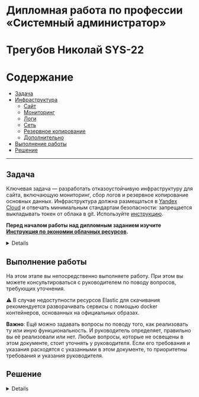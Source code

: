 #  Дипломная работа по профессии «Системный администратор»
#  Трегубов Николай SYS-22


   
Содержание
==========
* [Задача](#Задача)
* [Инфраструктура](#Инфраструктура)
    * [Сайт](#Сайт)
    * [Мониторинг](#Мониторинг)
    * [Логи](#Логи)
    * [Сеть](#Сеть)
    * [Резервное копирование](#Резервное-копирование)
    * [Дополнительно](#Дополнительно)
* [Выполнение работы](#Выполнение-работы)
* [Решение](#Решение)
<!-- * [Критерии сдачи](#Критерии-сдачи)
* [Как правильно задавать вопросы дипломному руководителю](#Как-правильно-задавать-вопросы-дипломному-руководителю) 
 -->
---------


## Задача
Ключевая задача — разработать отказоустойчивую инфраструктуру для сайта, включающую мониторинг, сбор логов и резервное копирование основных данных. Инфраструктура должна размещаться в [Yandex Cloud](https://cloud.yandex.com/) и отвечать минимальным стандартам безопасности: запрещается выкладывать токен от облака в git. Используйте [инструкцию](https://cloud.yandex.ru/docs/tutorials/infrastructure-management/terraform-quickstart#get-credentials).

**Перед началом работы над дипломным заданием изучите [Инструкция по экономии облачных ресурсов](https://github.com/netology-code/devops-materials/blob/master/cloudwork.MD).**
 <details>
    
## Инфраструктура
Для развёртки инфраструктуры используйте Terraform и Ansible.  

Не используйте для ansible inventory ip-адреса! Вместо этого используйте fqdn имена виртуальных машин в зоне ".ru-central1.internal". Пример: example.ru-central1.internal  

Важно: используйте по-возможности **минимальные конфигурации ВМ**:2 ядра 20% Intel ice lake, 2-4Гб памяти, 10hdd, прерываемая. 

**Так как прерываемая ВМ проработает не больше 24ч, перед сдачей работы на проверку дипломному руководителю сделайте ваши ВМ постоянно работающими.**

Ознакомьтесь со всеми пунктами из этой секции, не беритесь сразу выполнять задание, не дочитав до конца. Пункты взаимосвязаны и могут влиять друг на друга.

### Сайт
Создайте две ВМ в разных зонах, установите на них сервер nginx, если его там нет. ОС и содержимое ВМ должно быть идентичным, это будут наши веб-сервера.

Используйте набор статичных файлов для сайта. Можно переиспользовать сайт из домашнего задания.

Создайте [Target Group](https://cloud.yandex.com/docs/application-load-balancer/concepts/target-group), включите в неё две созданных ВМ.

Создайте [Backend Group](https://cloud.yandex.com/docs/application-load-balancer/concepts/backend-group), настройте backends на target group, ранее созданную. Настройте healthcheck на корень (/) и порт 80, протокол HTTP.

Создайте [HTTP router](https://cloud.yandex.com/docs/application-load-balancer/concepts/http-router). Путь укажите — /, backend group — созданную ранее.

Создайте [Application load balancer](https://cloud.yandex.com/en/docs/application-load-balancer/) для распределения трафика на веб-сервера, созданные ранее. Укажите HTTP router, созданный ранее, задайте listener тип auto, порт 80.

Протестируйте сайт
`curl -v <публичный IP балансера>:80` 

### Мониторинг
Создайте ВМ, разверните на ней Zabbix. На каждую ВМ установите Zabbix Agent, настройте агенты на отправление метрик в Zabbix. 

Настройте дешборды с отображением метрик, минимальный набор — по принципу USE (Utilization, Saturation, Errors) для CPU, RAM, диски, сеть, http запросов к веб-серверам. Добавьте необходимые tresholds на соответствующие графики.

### Логи
Cоздайте ВМ, разверните на ней Elasticsearch. Установите filebeat в ВМ к веб-серверам, настройте на отправку access.log, error.log nginx в Elasticsearch.

Создайте ВМ, разверните на ней Kibana, сконфигурируйте соединение с Elasticsearch.

### Сеть
Разверните один VPC. Сервера web, Elasticsearch поместите в приватные подсети. Сервера Zabbix, Kibana, application load balancer определите в публичную подсеть.

Настройте [Security Groups](https://cloud.yandex.com/docs/vpc/concepts/security-groups) соответствующих сервисов на входящий трафик только к нужным портам.

Настройте ВМ с публичным адресом, в которой будет открыт только один порт — ssh.  Эта вм будет реализовывать концепцию  [bastion host]( https://cloud.yandex.ru/docs/tutorials/routing/bastion) . Синоним "bastion host" - "Jump host". Подключение  ansible к серверам web и Elasticsearch через данный bastion host можно сделать с помощью  [ProxyCommand](https://docs.ansible.com/ansible/latest/network/user_guide/network_debug_troubleshooting.html#network-delegate-to-vs-proxycommand) . Допускается установка и запуск ansible непосредственно на bastion host.(Этот вариант легче в настройке)

### Резервное копирование
Создайте snapshot дисков всех ВМ. Ограничьте время жизни snaphot в неделю. Сами snaphot настройте на ежедневное копирование.

### Дополнительно
Не входит в минимальные требования. 

1. Для Zabbix можно реализовать разделение компонент - frontend, server, database. Frontend отдельной ВМ поместите в публичную подсеть, назначте публичный IP. Server поместите в приватную подсеть, настройте security group на разрешение трафика между frontend и server. Для Database используйте [Yandex Managed Service for PostgreSQL](https://cloud.yandex.com/en-ru/services/managed-postgresql). Разверните кластер из двух нод с автоматическим failover.
2. Вместо конкретных ВМ, которые входят в target group, можно создать [Instance Group](https://cloud.yandex.com/en/docs/compute/concepts/instance-groups/), для которой настройте следующие правила автоматического горизонтального масштабирования: минимальное количество ВМ на зону — 1, максимальный размер группы — 3.
3. В Elasticsearch добавьте мониторинг логов самого себя, Kibana, Zabbix, через filebeat. Можно использовать logstash тоже.
4. Воспользуйтесь Yandex Certificate Manager, выпустите сертификат для сайта, если есть доменное имя. Перенастройте работу балансера на HTTPS, при этом нацелен он будет на HTTP веб-серверов.

</details>

## Выполнение работы

На этом этапе вы непосредственно выполняете работу. При этом вы можете консультироваться с руководителем по поводу вопросов, требующих уточнения.

⚠️ В случае недоступности ресурсов Elastic для скачивания рекомендуется разворачивать сервисы с помощью docker контейнеров, основанных на официальных образах.

**Важно**: Ещё можно задавать вопросы по поводу того, как реализовать ту или иную функциональность. И руководитель определяет, правильно вы её реализовали или нет. Любые вопросы, которые не освещены в этом документе, стоит уточнять у руководителя. Если его требования и указания расходятся с указанными в этом документе, то приоритетны требования и указания руководителя.


## Решение
 <details>
    
## Инфраструктура

1. По инструкции с [Yandex Cloud](https://cloud.yandex.com/) установил терраформ на локальную ВМ, создал новый сервисный аккаунт и настроил доступ к    облаку с локальной машины:
  <details>
     
![image](https://github.com/mescal1ne1986/home_work/blob/main/Diplom/image/terraform%20init.png)
</details>
     
2. Написал конфиг для инфраструктуры с помощью [terraform](https://github.com/mescal1ne1986/home_work/tree/main/Diplom/terraform) запустил его
<details>
   
![image](https://github.com/mescal1ne1986/home_work/blob/main/Diplom/image/изображение_2024-03-02_144046303.png)
</details>
3. После развертывания инфраструктуры создаю вручную bastionhost и добавляю его в security groups, для установки  приложений с помощью Ansible 

4. Ставлю Ansible на bastionhost и проверяю:
<details>
   
[![Проверка](https://github.com/mescal1ne1986/home_work/blob/main/Diplom/image/ansible.png)
</details>

### Сайт

Создал две ВМ в разных зонах, ставлю на них сервера nginx [playbook-nginx.yml](https://github.com/Dk054/sys-diplom/tree/diplom-zabbix/Terraform), так же немного изменил конфиг html, в плейбуке описаны все действия, а именно установка, * установка начальной страницы сайта по шаблону html. 
Запускаю плейбук, проверяю что сайт доступен, заодно проверяю работу балансировщика
<details>
   
![установка](https://github.com/Dk054/sys-diplom/blob/diplom-zabbix/image/nginx%20установка.png)
![Сайт](https://github.com/Dk054/sys-diplom/blob/diplom-zabbix/image/сайт.png)
![Баланировщик](https://github.com/Dk054/sys-diplom/blob/diplom-zabbix/image/адрес%20балансировщика.png)
![Логи_балансировщика](https://github.com/Dk054/sys-diplom/blob/diplom-zabbix/image/логи%20балансировщика.png)

</details>

### Мониторинг
Использовал ansible galaxy для заббикс [сервера](https://github.com/Dk054/sys-diplom/tree/diplom-zabbix/Ansible/roles/zabbix-server) и [агента](https://github.com/Dk054/sys-diplom/tree/diplom-zabbix/Ansible/roles/zabbix-agent), для установки агента на ВМ использовал fqdn, для того что бы настроить дашборды, необходимо добавить хосты и прикрутить к ним шаблоны (использовал стандартные линукс+агент)

Установка:
<details>

![Vault](https://github.com/Dk054/sys-diplom/blob/a39299391225329496690072267f5bf2f0989b16/image/ansible-playbook%20-i%20hosts%20zabbix-server.yml%20--ask-vault-pass.png)
</details>
Дашборд:
<details>
   
![image](https://github.com/Dk054/sys-diplom/assets/139000762/b372c5b3-32b0-4628-97ed-47d7ddb0cc63)
![image](https://github.com/Dk054/sys-diplom/assets/139000762/74aef37d-79f8-4a45-950e-7232fe0e142c)


</details> 

### Логи
Сначала установил [Elasticsearch](https://github.com/Dk054/sys-diplom/blob/diplom-zabbix/Ansible/playbook-elastic.yml),потом [filebeat](https://github.com/Dk054/sys-diplom/blob/diplom-zabbix/Ansible/playbook-filebeat.yml) на ВМ, далее [Kibana](https://github.com/Dk054/sys-diplom/blob/diplom-zabbix/Ansible/playbook-kibana.yml), [конфиги](https://github.com/Dk054/sys-diplom/tree/diplom-zabbix/Ansible/configs) для них.

скриншоты:
<details>

Установка:
![image](https://github.com/Dk054/sys-diplom/assets/139000762/9257ea21-7e78-4446-8e05-d301476c8d57)
![image](https://github.com/Dk054/sys-diplom/assets/139000762/c6b15aa6-ec2f-495d-992e-e7cfd9cd380a)
![image](https://github.com/Dk054/sys-diplom/assets/139000762/b4a5b9c0-7082-4729-a1a3-811415091f40)
Проверки:
![image](https://github.com/Dk054/sys-diplom/assets/139000762/9596e6f8-0389-468f-928c-c0ac93129260)
![image](https://github.com/Dk054/sys-diplom/assets/139000762/5863c95a-15e1-4111-a9a7-a5f05e4c354d)
![image](https://github.com/Dk054/sys-diplom/assets/139000762/fa0e6a59-ca48-49b6-9a5f-5a521d574aec)


</details> 

### Сеть

<details>
   
Группы безопасности: 
![image](https://github.com/Dk054/sys-diplom/assets/139000762/3bb178bd-00c7-42fe-9752-0f3d95e77d35)
Шлюз:
![image](https://github.com/Dk054/sys-diplom/assets/139000762/b3a8a6df-75d7-4315-bc04-41ec6dd889f9)
Балансировщик
![image](https://github.com/Dk054/sys-diplom/assets/139000762/2912ddae-76b8-4f4c-8d96-a1fdbcbf00a7)
![image](https://github.com/Dk054/sys-diplom/assets/139000762/e00f31f3-d4a2-494a-8599-b4408528221e)
![image](https://github.com/Dk054/sys-diplom/assets/139000762/627c9005-48f2-43c6-ae97-f250cc6f4d30)

</details> 

### Резервное копирование
Создайте snapshot дисков всех ВМ. Ограничьте время жизни snaphot в неделю. Сами snaphot настройте на ежедневное копирование.
<details>

Резервное копирование было настроено с помощью terraform, [main.tf](https://github.com/Dk054/sys-diplom/blob/355cbd3a034e27a39538f8196173fea60751a720/Terraform/main.tf#L502)

![image](https://github.com/Dk054/sys-diplom/assets/139000762/a4ec32c9-a1cb-493c-911a-cc4b911cdcd4)

</details> 


## На этом всё, спасибо за просмотр :D
</details> 

<!-- 
## Критерии сдачи
1. Инфраструктура отвечает минимальным требованиям, описанным в [Задаче](#Задача).
2. Предоставлен доступ ко всем ресурсам, у которых предполагается веб-страница (сайт, Kibana, Zabbix).
3. Для ресурсов, к которым предоставить доступ проблематично, предоставлены скриншоты, команды, stdout, stderr, подтверждающие работу ресурса.
4. Работа оформлена в отдельном репозитории в GitHub или в [Google Docs](https://docs.google.com/), разрешён доступ по ссылке. 
5. Код размещён в репозитории в GitHub.
6. Работа оформлена так, чтобы были понятны ваши решения и компромиссы. 
7. Если использованы дополнительные репозитории, доступ к ним открыт. 

## Как правильно задавать вопросы дипломному руководителю
Что поможет решить большинство частых проблем:
1. Попробовать найти ответ сначала самостоятельно в интернете или в материалах курса и только после этого спрашивать у дипломного руководителя. Навык поиска ответов пригодится вам в профессиональной деятельности.
2. Если вопросов больше одного, присылайте их в виде нумерованного списка. Так дипломному руководителю будет проще отвечать на каждый из них.
3. При необходимости прикрепите к вопросу скриншоты и стрелочкой покажите, где не получается. Программу для этого можно скачать [здесь](https://app.prntscr.com/ru/).

Что может стать источником проблем:
1. Вопросы вида «Ничего не работает. Не запускается. Всё сломалось». Дипломный руководитель не сможет ответить на такой вопрос без дополнительных уточнений. Цените своё время и время других.
2. Откладывание выполнения дипломной работы на последний момент.
3. Ожидание моментального ответа на свой вопрос. Дипломные руководители — работающие инженеры, которые занимаются, кроме преподавания, своими проектами. Их время ограничено, поэтому постарайтесь задавать правильные вопросы, чтобы получать быстрые ответы :)
